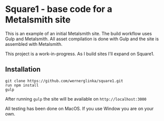 # Square1 - base code for a Metalsmith site

This is an example of an initial Metalsmith site. The build workflow uses Gulp and Metalsmith. All asset compilation is done with Gulp and the site is assembled with Metalsmith.

This project is a work-in-progress. As I build sites I'll expand on Square1. 

## Installation
````
git clone https://github.com/wernerglinka/square1.git
run npm install
gulp
````

After running `gulp` the site will be available on `http://localhost:3000`

All testing has been done on MacOS. If you use Window you are on your own.

